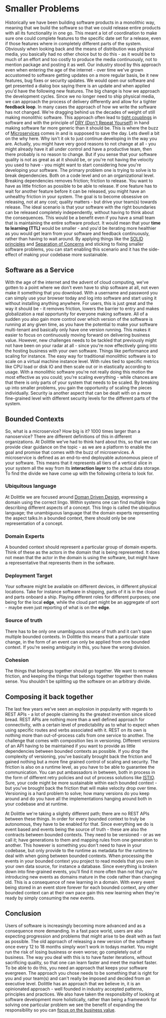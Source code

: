 # Smaller Problems

Historically we have been building software products in a monolithic way, meaning that we build the software so that we could release entire products
with all its functionality in one go. This meant a lot of coordination to make sure one could complete features to the specific date set for a release,
even if those features where in completely different parts of the system. Obviously when looking back and the means of distribution was physical media,
you basically had no other choice but to do this - as it would be to much of an effort and too costly to produce the media continuously, not to mention
package and posting it as well. Our industry stood by this approach even when entering the age of the internet - over time we've grown accustomed to
software getting updates on a more regular basis, be it new features, bug fixes or security updates. We would open our software and get presented a dialog
box saying there is an update and when applied you'd have the following new features. The big change is how we approach the development cycles.
Since we no longer need to ship physical media, we can approach the process of delivery differently and allow for a tighter **feedback loop**.
In many cases the approach of how we write the software has not changed. We're dragging behind us the decades of weight of still making monolithic
software. This approach often lead to [tight couplings]() in software and with the principle of [DRY (Don't Repeat Yourself)]() in hand making software
far more generic than it should be. This is where the buzz of [Microservices]() comes in and is supposed to save the day.
Lets dwell a bit on the why here. Why isn't it ok to just continue developing in the way you are. Actually, you might have very good reasons to not
change at all - you might already have it all under control and have a productive team, then there probably is no reason to change. But if you sense
that your software quality is not as great as at it should be, or you're not having the velocity you used to have - you might want to start considering
how you're developing your software. The primary problem one is trying to solve is to break dependencies.
Both on a code level and on an organizational level. Breaking dependencies removes friction; friction to release. You want to have as little friction
as possible to be able to release. If one feature has to wait for another feature before it can be released, you might have an unhealthy friction in
your system. The goal is to become obsessive on releasing, not at any cost; quality matters - but drive your team(s) towards release.
The ideal scenario is that your software with the right boundaries can be released completely independently, without having to think
about the consequences. This would be a benefit even if you have a small team that is maintaining the entire software product. It would mean that
your **time to learning (TTL)** would be smaller - and you'd be iterating more healthier as you would get learn from your software and feedback
continuously, rather than having to wait around. By applying things like the [SOLID principles]() and [Separation of Concerns]() and sticking to
fixing smaller software problems, you can start enabling this scenario and it has the side-effect of making your codebase more sustainable.

## Software as a Service

With the age of the internet and the advent of cloud computing, we've gotten to a point where we don't even have to ship software at all, not even
make it something that you download. With a username and password you can simply use your browser today and log into software and start using it
without installing anything anywhere. For users, this is just great and the way it should be - it removes friction, lowers the barrier to entry
and makes globalization a real opportunity for everyone making software. All of a sudden you also gain more control over which version of the software
is running at any given time, as you have the potential to make your software multi-tenant and basically only have one version running.
This makes it easier to focus on continuously moving forward on delivering business value. However, new challenges needs to be tackled that
previously might not have been on your radar at all - since you're now effectively going into the hosting business with your own software.
Things like performance and scaling for instance. The easy way for traditional monolithic software is to scale on a virtual machine instance level.
With rules tied to specific metrics like CPU load or disk IO and then scale out or in elastically according to usage. With a monolithic software
you're not really doing this motion the most effective as you could; you're scaling everything - while chances are that there is only parts of your
system that needs to be scaled. By breaking up into smaller problems, you gain the opportunity of scaling the pieces individually.
Security ia another aspect that can be dealt with on a more fine-grained level with different security levels for the different parts of the system.

## Bounded Contexts

So, what is a microservice? How big is it? 1000 times larger than a nanoservice? There are different definitions of this in different organizations.
At Dolittle we've had to think hard about this, so that we can provide clear guidance on the topic - as we are a platform to enable the goal and promise
that comes with the buzz of microservices. A microservice is defined as an end-to-end deployable autonomous piece of your software. This means that
it represents all tiers of a vertical slice in your system all the way from its **interaction layer** to the actual data storage.
To find the divide we have come up with the following criteria to look for.

### Ubiquitous language

At Dolittle we are focused around [Doman Driven Design](), expressing a domain using the correct lingo. Within systems one can find multiple
lingo describing different aspects of a concept. This lingo is called the ubiquitous language; the unambiguous language that the domain experts 
representing the aspect talks.In a bounded context, there should only be one representation of a concept.

### Domain Experts

A bounded context should represent a particular group of domain experts. Think of these as the actors in the domain that is being represented.
It does not mean that the actor in the domain is using the software, but might have a representative that represents them in the software.

### Deployment Target

Your software might be available on different devices, in different physical locations. Take for instance software in shipping, parts of it is in
the cloud and parts onboard a ship. Playing different roles for different purposes; one being for the local **edge**, while the cloud part might
be an aggregate of sort - maybe even just reporting of what is on the **edge**.

### Source of truth

There has to be only one unambiguous source of truth and it can't span multiple bounded contexts. In Dolittle this means that a particular state change,
in the form of an event can only be applied from one bounded context. If you're seeing ambiguity in this, you have the wrong division.

### Cohesion

The things that belongs together should go together. We want to remove friction, and keeping the things that belongs together together then makes sense.
You shouldn't be splitting up the software on an arbitrary divide.

## Composing it back together

The last few years we've seen an explosion in popularity with regards to REST APIs - a lot of people claiming its the greatest invention since sliced bread.
REST APIs are nothing more than a well defined approach for connectivity, with a certain level of predictability as to what to expect when using specific
routes and verbs associated with it. REST on its own is nothing more than out-of-process calls from one service to another. The challenge that comes with
composition lies in versioning. Different versions of an API having to be maintained if you want to provide as little dependencies between bounded contexts
as possible. If you drop the complexity of versioning, you've basically brought back the friction and gained nothing but a more fine grained control of
scaling and security. The friction is also on a runtime level, as you have to be able to guarantee the communication. You can put ambassadors in between, both
in process in the form of different retry policies and out of process solutions like [ISTIO](https://www.istio.io).
Sure, your code might be more sustainable within each bounded context - but you've brought back the friction that will make velocity
drop over time. Versioning is a hard problem to solve; how many versions do you keep around and do you have all the implementations hanging around both
in your codebase and at runtime.

At Dolittle we're taking a slightly different path; there are no REST APIs between these things. In order for every bounded context to truly be autonomous,
they have to be enabled for that. Since everything we do is event based and events being the source of truth - these are also the contracts between
bounded contexts. They need to be versioned - or as we call it; have generations to them and mapping rules from one generation to another. This however
is something you don't need to have in your codebase, but only provide to the runtime as metadata for the runtime to deal with when going between bounded contexts.
When processing the events in your bounded context you project to read models that you own in your own data source, for instance a database.
Since everything is broken down into fine-grained events, you'll find it more often than not that you're introducing new events as domains mature in the code
rather than changing old. This is a consequence of new learning in a domain. With every event being stored in an event store forever for each bounded context,
any other bounded context can at their own pace gain this new learning when they're ready by simply consuming the new events.

## Conclusion

Users of software is increasingly becoming more advanced and as a consequence more demanding. In a fast pace world, users are also expecting progression
and problems that might arise to be dealt with as fast as possible. The old approach of releasing a new version of the software once every 12 to 18 months simply
won't work in todays market. You might run the risk of losing business or even worse; go completely out of business. The way you deal with this is to have
faster iterations, without sacrificing quality, so that one can learn faster and meet the market faster. To be able to do this, you need an approach that keeps
your software evergreen. The approach you chose needs to be something that is right for you and your team(s) and can't really be imposed and decided from an
executive level. Dolittle has an approach that we believe in, it is an opinionated approach - well founded in industry accepted patterns, principles and practices.
We also have taken the responsibility of looking at software development more holistically, rather than being a framework for solving one particular problem
we see the benefit of expanding the responsibility so you can [focus on the business value](http://medium.com/dolittle/focusing-on-the-business-value-75d6d2615cf).